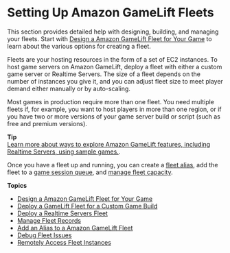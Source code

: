 # Setting Up Amazon GameLift Fleets<a name="fleets-intro"></a>

This section provides detailed help with designing, building, and managing your fleets\. Start with [Design a Amazon GameLift Fleet for Your Game](fleets-design.md) to learn about the various options for creating a fleet\. 

Fleets are your hosting resources in the form of a set of EC2 instances\. To host game servers on Amazon GameLift, deploy a fleet with either a custom game server or Realtime Servers\. The size of a fleet depends on the number of instances you give it, and you can adjust fleet size to meet player demand either manually or by auto\-scaling\. 

Most games in production require more than one fleet\. You need multiple fleets if, for example, you want to host players in more than one region, or if you have two or more versions of your game server build or script \(such as free and premium versions\)\. 

**Tip**  
[Learn more about ways to explore Amazon GameLift features, including Realtime Servers, using sample games\.](gamelift-explore.md)\.

Once you have a fleet up and running, you can create a [fleet alias](aliases-creating.md), add the fleet to a [game session queue](queues-intro.md), and [manage fleet capacity](fleets-manage-capacity.md)\.

**Topics**
+ [Design a Amazon GameLift Fleet for Your Game](fleets-design.md)
+ [Deploy a GameLift Fleet for a Custom Game Build](fleets-creating.md)
+ [Deploy a Realtime Servers Fleet](realtime-fleets-creating.md)
+ [Manage Fleet Records](fleets-editing.md)
+ [Add an Alias to a Amazon GameLift Fleet](aliases-creating.md)
+ [Debug Fleet Issues](fleets-creating-debug.md)
+ [Remotely Access Fleet Instances](fleets-remote-access.md)